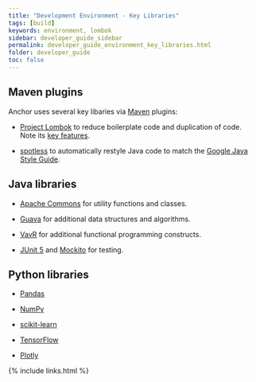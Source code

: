 ```yaml
---
title: "Development Environment - Key Libraries"
tags: [build]
keywords: environment, lombok
sidebar: developer_guide_sidebar
permalink: developer_guide_environment_key_libraries.html
folder: developer_guide
toc: false
---
```


## Maven plugins

Anchor uses several key libaries via [Maven](/developer_guide_environment_maven.html) plugins:

* [Project Lombok](https://projectlombok.org/) to reduce boilerplate code and duplication of code. Note its [key features](https://projectlombok.org/features/all).

* [spotless](https://github.com/diffplug/spotless/tree/master/plugin-maven) to automatically restyle
Java code to match the [Google Java Style Guide](https://google.github.io/styleguide/javaguide.html).

## Java libraries

* [Apache Commons](https://en.wikipedia.org/wiki/Apache_Commons) for utility functions and classes.

* [Guava](https://en.wikipedia.org/wiki/Google_Guava) for additional data structures and algorithms.

* [VavR](https://www.vavr.io/) for additional functional programming constructs.

* [JUnit 5](https://junit.org/junit5/) and [Mockito](https://site.mockito.org/) for testing.

## Python libraries

* [Pandas](https://pandas.pydata.org/)

* [NumPy](https://numpy.org/)

* [scikit-learn](https://scikit-learn.org/stable/)

* [TensorFlow](https://www.tensorflow.org/)

* [Plotly](https://plotly.com/)

{% include links.html %}